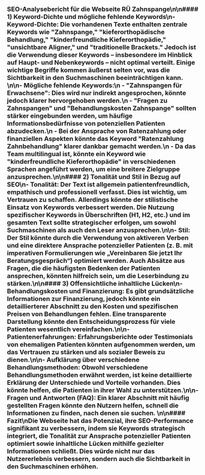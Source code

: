 ### SEO-Analysebericht für die Webseite RÜ Zahnspange\n\n#### 1) Keyword-Dichte und mögliche fehlende Keywords\n- **Keyword-Dichte**: Die vorhandenen Texte enthalten zentrale Keywords wie \"Zahnspange,\" \"kieferorthopädische Behandlung,\" \"kinderfreundliche Kieferorthopädie,\" \"unsichtbare Aligner,\" und \"traditionelle Brackets.\" Jedoch ist die Verwendung dieser Keywords – insbesondere im Hinblick auf Haupt- und Nebenkeywords – nicht optimal verteilt. Einige wichtige Begriffe kommen äußerst selten vor, was die Sichtbarkeit in den Suchmaschinen beeinträchtigen kann. \n\n- **Mögliche fehlende Keywords**:\n  - \"Zahnspangen für Erwachsene\": Dies wird nur indirekt angesprochen, könnte jedoch klarer hervorgehoben werden.\n  - \"Fragen zu Zahnspangen\" und \"Behandlungskosten Zahnspange\" sollten stärker eingebunden werden, um häufige Informationsbedürfnisse von potenziellen Patienten abzudecken.\n  - Bei der Ansprache von Ratenzahlung oder finanziellen Aspekten könnte das Keyword \"Ratenzahlung Zahnbehandlung\" klarer dankbar gemacht werden.\n  - Da das Team multilingual ist, könnte ein Keyword wie \"kinderfreundliche Kieferorthopädie\" in verschiedenen Sprachen angeführt werden, um eine breitere Zielgruppe anzusprechen.\n\n#### 2) Tonalität und Stil in Bezug auf SEO\n- **Tonalität**: Der Text ist allgemein patientenfreundlich, empathisch und professionell verfasst. Dies ist wichtig, um Vertrauen zu schaffen. Allerdings könnte der stilistische Einsatz von Keywords verbessert werden. Die Nutzung spezifischer Keywords in Überschriften (H1, H2, etc.) und im gesamten Text sollte strategischer erfolgen, um sowohl Suchmaschinen als auch den Leser anzusprechen.\n\n- **Stil**: Der Stil könnte durch die Verwendung von aktiveren Verben und eine direktere Ansprache potenzieller Patienten (z. B. mit imperativen Formulierungen wie „Vereinbaren Sie jetzt Ihr Beratungsgespräch“) optimiert werden. Auch Absätze aus Fragen, die die häufigsten Bedenken der Patienten ansprechen, könnten hilfreich sein, um die Leserbindung zu stärken.\n\n#### 3) Offensichtliche inhaltliche Lücken\n- **Behandlungskosten und Finanzierung**: Es gibt grundsätzliche Informationen zur Finanzierung, jedoch könnte ein detaillierterer Abschnitt zu den Kosten und spezifischen Preisen von Behandlungen fehlen. Eine transparente Darstellung könnte den Entscheidungsprozess für viele Patienten wesentlich vereinfachen.\n\n- **Patientenerfahrungen**: Erfahrungsberichte oder Testimonials von ehemaligen Patienten könnten aufgenommen werden, um das Vertrauen zu stärken und als sozialer Beweis zu dienen.\n\n- **Aufklärung über verschiedene Behandlungsmethoden**: Obwohl verschiedene Behandlungsmethoden erwähnt werden, ist keine detaillierte Erklärung der Unterschiede und Vorteile vorhanden. Dies könnte helfen, die Patienten in ihrer Wahl zu unterstützen.\n\n- **Fragen und Antworten (FAQ)**: Ein klarer Abschnitt mit häufig gestellten Fragen könnte den Nutzern helfen, schnell die Informationen zu finden, nach denen sie suchen. \n\n#### Fazit\nDie Webseite hat das Potenzial, ihre SEO-Performance signifikant zu verbessern, indem sie Keywords strategisch integriert, die Tonalität zur Ansprache potenzieller Patienten optimiert sowie inhaltliche Lücken mithilfe gezielter Informationen schließt. Dies würde nicht nur das Nutzererlebnis verbessern, sondern auch die Sichtbarkeit in den Suchmaschinen erhöhen.

